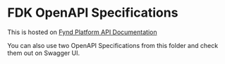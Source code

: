 # FDK OpenAPI Specifications

This is hosted on [Fynd Platform API Documentation](https://documentation.sngz5.de/en/api-doc)

You can also use two OpenAPI Specifications from this folder and check them out on Swagger UI.
